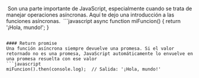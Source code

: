  Son una parte importante de JavaScript, especialmente cuando se trata de manejar operaciones asíncronas. Aquí te dejo una introducción a las funciones asíncronas.
 ```javascript
async function miFuncion() {
  return '¡Hola, mundo!';
}
```

#### Return promise
Una función asíncrona siempre devuelve una promesa. Si el valor retornado no es una promesa, JavaScript automáticamente lo envuelve en una promesa resuelta con ese valor
```javascript
miFuncion().then(console.log);  // Salida: '¡Hola, mundo!'
```


